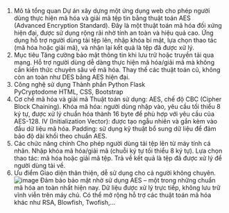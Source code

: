 1. Mô tả tổng quan
Dự án xây dựng một ứng dụng web cho phép người dùng thực hiện mã hóa và giải mã tệp tin bằng thuật toán AES (Advanced Encryption Standard).
Đây là một thuật toán mã hóa đối xứng hiện đại, được sử dụng rộng rãi nhờ tính an toàn và hiệu quả cao.
Ứng dụng hỗ trợ người dùng tải tệp lên, nhập khóa bí mật, lựa chọn thao tác (mã hóa hoặc giải mã), và nhận lại kết quả là tệp đã được xử lý.
2. Mục tiêu
Tăng cường bảo mật thông tin khi lưu trữ hoặc truyền tải qua mạng.
Hỗ trợ người dùng dễ dàng thực hiện mã hóa/giải mã mà không cần kiến thức chuyên sâu về mã hóa.
Thay thế các thuật toán cũ, không còn an toàn như DES bằng AES hiện đại.
3. Công nghệ sử dụng
Thành phần
Python
Flask	
PyCryptodome
HTML, CSS, Bootstrap
4. Cơ chế mã hóa và giải mã
Thuật toán sử dụng: AES, chế độ CBC (Cipher Block Chaining).
Khóa mã hóa: người dùng nhập vào, yêu cầu tối thiểu 8 ký tự, được xử lý chuẩn hóa thành 16 byte để phù hợp với yêu cầu của AES-128.
IV (Initialization Vector): được tạo ngẫu nhiên và gắn kèm vào đầu dữ liệu mã hóa.
Padding: sử dụng kỹ thuật bổ sung dữ liệu để đảm bảo độ dài khối theo chuẩn AES.
5. Các chức năng chính
Cho phép người dùng tải tệp lên từ máy tính cá nhân.
Nhập khóa mã hóa/giải mã (chuỗi ký tự tối thiểu 8 ký tự).
Lựa chọn thao tác: mã hóa hoặc giải mã tệp.
Trả về kết quả là tệp đã được xử lý để người dùng tải về.
6. Ưu điểm
Giao diện thân thiện, dễ sử dụng cho cả người không chuyên.
![image](https://github.com/user-attachments/assets/93f8b36d-432c-47c1-aa26-5ad3fe7ec233)
Đảm bảo bảo mật nhờ sử dụng AES – một trong những chuẩn mã hóa an toàn nhất hiện nay.
Dữ liệu được xử lý trực tiếp, không lưu trữ vĩnh viễn trên máy chủ.
Có thể mở rộng hỗ trợ các thuật toán mã hóa khác như RSA, Blowfish, Twofish,…
